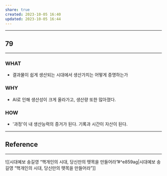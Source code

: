 ```yaml
---
share: true
created: 2023-10-05 16:40
updated: 2023-10-05 16:44
---
```


---
## 79
---
### WHAT
- 결과물이 쉽게 생산되는 시대에서 생산가치는 어떻게 증명하는가
### WHY
- AI로 인해 생산성이 크게 올라가고, 생산량 또한 많아졌다.
### HOW
- '과정'이 내 생산능력의 증거가 된다. 기록과 시간이 자산이 된다.
---






## Reference
---
![[시대예보  송길영 “핵개인의 시대, 당신만의 뗏목을 만들어라”#^e859ag|시대예보  송길영 “핵개인의 시대, 당신만의 뗏목을 만들어라”]]
